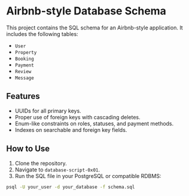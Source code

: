 # Airbnb-style Database Schema

This project contains the SQL schema for an Airbnb-style application. It includes the following tables:

- `User`
- `Property`
- `Booking`
- `Payment`
- `Review`
- `Message`

## Features

- UUIDs for all primary keys.
- Proper use of foreign keys with cascading deletes.
- Enum-like constraints on roles, statuses, and payment methods.
- Indexes on searchable and foreign key fields.

## How to Use

1. Clone the repository.
2. Navigate to `database-script-0x01`.
3. Run the SQL file in your PostgreSQL or compatible RDBMS:

```bash
psql -U your_user -d your_database -f schema.sql
